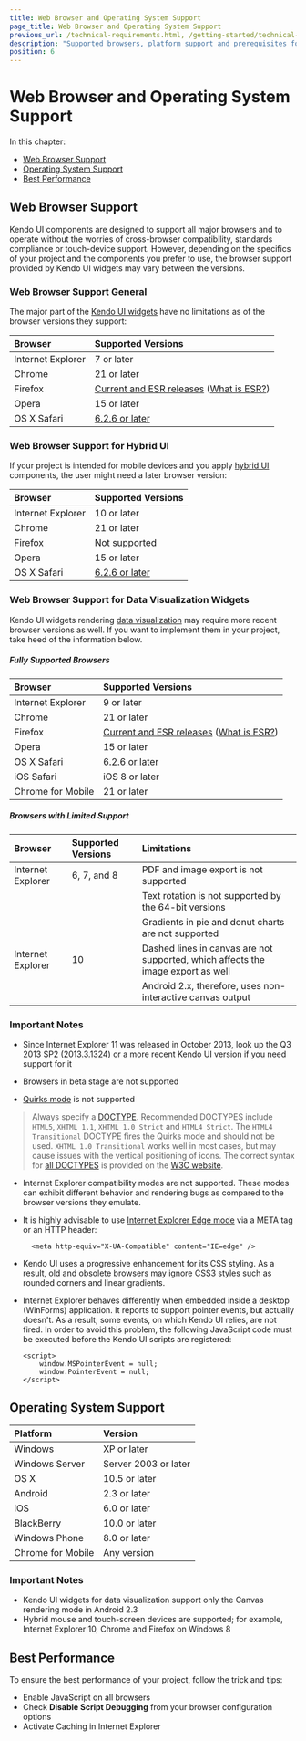 ```yaml
---
title: Web Browser and Operating System Support
page_title: Web Browser and Operating System Support
previous_url: /technical-requirements.html, /getting-started/technical-requirements, /browsers-support
description: "Supported browsers, platform support and prerequisites for best performance when working with Kendo UI."
position: 6
---
```


# Web Browser and Operating System Support

In this chapter:  

* [Web Browser Support](#web-browser-support)  
* [Operating System Support](#operating-system-support)
* [Best Performance](#best-performance)

## Web Browser Support 

Kendo UI components are designed to support all major browsers and to operate without the worries of cross-browser compatibility, standards compliance or touch-device support. However, depending on the specifics of your project and the components you prefer to use, the browser support provided by Kendo UI widgets may vary between the versions.

### Web Browser Support General 

The major part of the [Kendo UI widgets](/intro/list-of-widgets) have no limitations as of the browser versions they support:  

| Browser			| Supported Versions			|
| :---------------- | :---------------------------- | 
| Internet Explorer | 7 or later					|
| Chrome          	| 21 or later					|
| Firefox          	| [Current and ESR releases](https://en.wikipedia.org/wiki/History_of_Firefox#Release_history) ([What is ESR?](https://www.mozilla.org/en-US/firefox/organizations/faq/))|
| Opera	        	| 15 or later					|
| OS X Safari    	| [6.2.6 or later](https://en.wikipedia.org/wiki/Safari_version_history#Mac)|

### Web Browser Support for Hybrid UI  

If your project is intended for mobile devices and you apply [hybrid UI](/intro/list-of-widgets) components, the user might need a later browser version: 

| Browser			| Supported Versions			|
| :---------------- | :---------------------------- | 
| Internet Explorer | 10 or later					|
| Chrome          	| 21 or later					|
| Firefox          	| Not supported					|
| Opera	        	| 15 or later					|
| OS X Safari    	| [6.2.6 or later](https://en.wikipedia.org/wiki/Safari_version_history#Mac)|

### Web Browser Support for Data Visualization Widgets 

Kendo UI widgets rendering [data visualization](/intro/list-of-widgets) may require more recent browser versions as well. If you want to implement them in your project, take heed of the information below. 

##### Fully Supported Browsers 

| Browser			| Supported Versions			|
| :---------------- | :---------------------------- | 
| Internet Explorer | 9 or later					|
| Chrome          	| 21 or later					|
| Firefox          	| [Current and ESR releases](https://en.wikipedia.org/wiki/History_of_Firefox#Release_history) ([What is ESR?](https://www.mozilla.org/en-US/firefox/organizations/faq/))|
| Opera	        	| 15 or later					|
| OS X Safari    	| [6.2.6 or later](https://en.wikipedia.org/wiki/Safari_version_history#Mac)|
| iOS Safari		| iOS 8 or later				|
| Chrome for Mobile | 21 or later					|

##### Browsers with Limited Support

| Browser			| Supported Versions			| Limitations								|
| :---------------- | :---------------------------- | :-----------								|
| Internet Explorer | 6, 7, and 8					| PDF and image export is not supported	|
| 					|								| Text rotation is not supported by the 64-bit versions |
| 					|								| Gradients in pie and donut charts are not supported |
| Internet Explorer | 10							| Dashed lines in canvas are not supported, which affects the image export as well |
| 					|								| Android 2.x, therefore, uses non-interactive canvas output | 

### Important Notes

* Since Internet Explorer 11 was released in October 2013, look up the Q3 2013 SP2 (2013.3.1324) or a more recent Kendo UI version if you need support for it  

* Browsers in beta stage are not supported
* [Quirks mode](http://www.quirksmode.org/css/quirksmode.html) is not supported  
> Always specify a [DOCTYPE](http://reference.sitepoint.com/html/doctypes). Recommended DOCTYPES include `HTML5`, `XHTML 1.1`, `XHTML 1.0 Strict` and `HTML4 Strict`. The `HTML4 Transitional` DOCTYPE fires the Quirks mode and should not be used. `XHTML 1.0 Transitional` works well in most cases, but may cause issues with the vertical positioning of icons. The correct syntax for [all DOCTYPES](http://www.w3.org/QA/2002/04/valid-dtd-list.html) is provided on the [W3C website](http://www.w3.org/).  

* Internet Explorer compatibility modes are not supported. These modes can exhibit different behavior and rendering bugs as compared to the browser versions they emulate.  
* It is highly advisable to use [Internet Explorer Edge mode](http://blogs.msdn.com/b/ie/archive/2010/06/16/ie-s-compatibility-features-for-site-developers.aspx) via a META tag or an HTTP header:  

		<meta http-equiv="X-UA-Compatible" content="IE=edge" />  

* Kendo UI uses a progressive enhancement for its CSS styling. As a result, old and obsolete browsers may ignore CSS3 styles such as rounded corners and linear gradients.  
* Internet Explorer behaves differently when embedded inside a desktop (WinForms) application. It reports to support pointer events, but actually doesn't. As a result, some events, on which Kendo UI relies, are not fired. In order to avoid this problem, the following JavaScript code must be executed before the Kendo UI scripts are registered:

	```
	<script>
	    window.MSPointerEvent = null;
	    window.PointerEvent = null;
	</script>
	```

## Operating System Support

| Platform			| Version				|
| :---------------- | :-------------------- | 
| Windows			| XP or later			|
| Windows Server  	| Server 2003 or later	|
| OS X          	| 10.5 or later			|
| Android        	| 2.3 or later			|
| iOS		    	| 6.0 or later			|
| BlackBerry        | 10.0 or later			|
| Windows Phone    	| 8.0 or later			|
| Chrome for Mobile	| Any version			|

### Important Notes

* Kendo UI widgets for data visualization support only the Canvas rendering mode in Android 2.3
* Hybrid mouse and touch-screen devices are supported; for example, Internet Explorer 10, Chrome and Firefox on Windows 8

## Best Performance

To ensure the best performance of your project, follow the trick and tips:   

 * Enable JavaScript on all browsers  
 * Check **Disable Script Debugging** from your browser configuration options  
 * Activate Caching in Internet Explorer  
 
